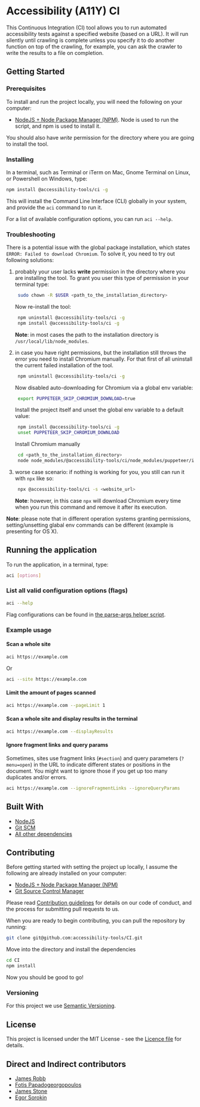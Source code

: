# Accessibility (A11Y) CI

This Continuous Integration (CI) tool allows you to run automated accessibility tests against a specified website (based on a URL). It will run silently until crawling is complete unless you specify it to do another function on top of the crawling, for example, you can ask the crawler to write the results to a file on completion.

## Getting Started

### Prerequisites

To install and run the project locally, you will need the following on your computer:
- [NodeJS + Node Package Manager (NPM)](https://nodejs.org/). Node is used to run the script, and npm is used to install it.

You should also have *write* permission for the directory where you are going to install the tool.

### Installing

In a terminal, such as Terminal or iTerm on Mac, Gnome Terminal on Linux, or Powershell on Windows, type:

```bash
npm install @accessibility-tools/ci -g
```

This will install the Command Line Interface (CLI) globally in your system, and provide the `aci` command to run it.

For a list of available configuration options, you can run `aci --help`.

### Troubleshooting
There is a potential issue with the global package installation, which states `ERROR: Failed to download Chromium`.
To solve it, you need to try out following solutions:

1. probably your user lacks **write** permission in the directory where you are installing the tool.
    To grant you user this type of permission in your terminal type:
    ```bash
     sudo chown -R $USER <path_to_the_installation_directory>
    ```
    Now re-install the tool: 
    ```bash
     npm uninstall @accessibility-tools/ci -g
     npm install @accessibility-tools/ci -g
    ```
     
    **Note**: in most cases the path to the installation directory is `/usr/local/lib/node_modules`.
      
2. in case you have right permissions, but the installation still throws the error you need to install Chromium manually.
    For that first of all uninstall the current failed installation of the tool.  
    ```bash
     npm uninstall @accessibility-tools/ci -g
    ```
    Now disabled auto-downloading for Chromium via a global env variable: 
    ```bash
     export PUPPETEER_SKIP_CHROMIUM_DOWNLOAD=true
    ```
    Install the project itself and unset the global env variable to a default value:
    ```bash
     npm install @accessibility-tools/ci -g
     unset PUPPETEER_SKIP_CHROMIUM_DOWNLOAD
    ```
    Install Chromium manually
    ```bash
     cd <path_to_the_installation_directory>
     node node_modules/@accessibility-tools/ci/node_modules/puppeteer/install.js
    ```
3. worse case scenario: if nothing is working for you, you still can run it with `npx` like so:
    ```bash
     npx @accessibility-tools/ci -s <website_url>
    ```
    **Note**: however, in this case `npx` will download Chromium every time when you run this command and remove it after its execution.  

**Note**: please note that in different operation systems granting permissions, setting/unsetting glabal env commands can be different (example is presenting for OS X).

## Running the application

To run the application, in a terminal, type:

```bash
aci [options]
```

### List all valid configuration options (flags)

```bash
aci --help
```

Flag configurations can be found in [the parse-args helper script](./src/helpers/args.js).

### Example usage

#### Scan a whole site

```bash
aci https://example.com
```

Or

```bash
aci --site https://example.com
```

#### Limit the amount of pages scanned

```bash
aci https://example.com --pageLimit 1
```

#### Scan a whole site and display results in the terminal

```bash
aci https://example.com --displayResults
```

#### Ignore fragment links and query params

Sometimes, sites use fragment links (`#section`) and query parameters (`?menu=open`) in the URL to indicate different states or positions in the document. You might want to ignore those if you get up too many duplicates and/or errors.

```bash
aci https://example.com --ignoreFragmentLinks --ignoreQueryParams
```

## Built With

- [NodeJS](https://nodejs.org/)
- [Git SCM](https://git-scm.com/)
- [All other dependencies](./package.json)

## Contributing

Before getting started with setting the project up locally, I assume the following are already installed on your computer:

- [NodeJS + Node Package Manager (NPM)](https://nodejs.org/)
- [Git Source Control Manager](https://git-scm.com/)

Please read [Contribution guidelines](./.github/contributing.md) for details on our code of conduct, and the process for submitting pull requests to us.

When you are ready to begin contributing, you can pull the repository by running:

```bash
git clone git@github.com:accessibility-tools/CI.git
```

Move into the directory and install the dependencies

```bash
cd CI
npm install
```

Now you should be good to go!

### Versioning

For this project we use [Semantic Versioning](http://semver.org/).

## License

This project is licensed under the MIT License - see the [Licence file](./LICENCE) for details.

## Direct and Indirect contributors

- [James Robb](https://jamesrobb.co.uk/)
- [Fotis Papadogeorgopoulos](https://fotis.xyz/)
- [James Stone](http://jamesstone.com/)
- [Egor Sorokin](https://egor-sorokin.github.io/website/)

